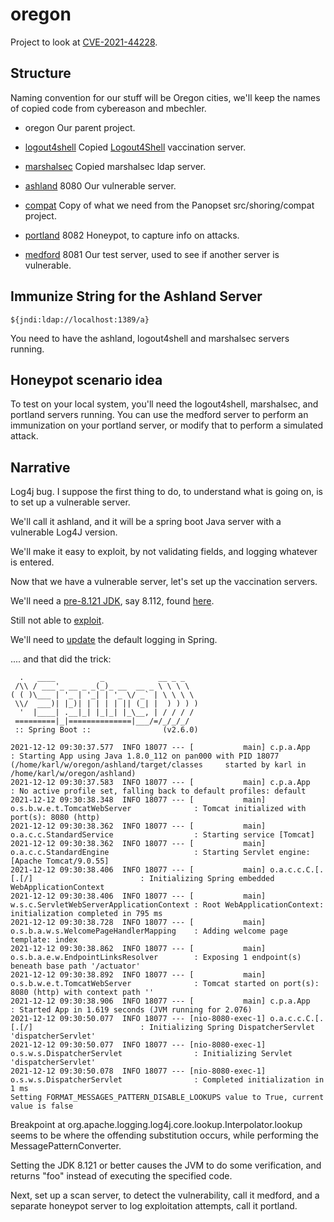 # oregon

Project to look at [CVE-2021-44228](https://nvd.nist.gov/vuln/detail/CVE-2021-44228).

## Structure

Naming convention for our stuff will be Oregon cities, we'll keep the names of copied code from cybereason and mbechler.

* oregon Our parent project. 


* [logout4shell](logout4shell/README.md) Copied [Logout4Shell](https://github.com/Cybereason/Logout4Shell) vaccination server.
* [marshalsec](marshalsec/README.md) Copied marshalsec ldap server.


* [ashland](ashland/README.md) 8080 Our vulnerable server.
* [compat](compat/README.md) Copy of what we need from the Panopset src/shoring/compat project.
* [portland](portland/README.md) 8082 Honeypot, to capture info on attacks.
* [medford](medford/README.md) 8081 Our test server, used to see if another server is vulnerable.


## Immunize String for the Ashland Server


    ${jndi:ldap://localhost:1389/a}

You need to have the ashland, logout4shell and marshalsec servers running.


## Honeypot scenario idea

To test on your local system, you'll need the logout4shell, marshalsec, and portland servers running.
You can use the medford server to perform an immunization on your portland server, or modify that to perform a simulated attack.

## Narrative


Log4j bug.  I suppose the first thing to do, to understand what is going on, is to set up a vulnerable server.

We'll call it ashland, and it will be a spring boot Java server with a vulnerable Log4J version.

We'll make it easy to exploit, by not validating fields, and logging whatever is entered.

Now that we have a vulnerable server, let's set up the vaccination servers.

We'll need a [pre-8.121 JDK](https://www.oracle.com/java/technologies/javase/8u121-relnotes.html), say
8.112, found [here](https://www.oracle.com/java/technologies/javase/javase8-archive-downloads.html).

Still not able to [exploit](https://spring.io/blog/2021/12/10/log4j2-vulnerability-and-spring-boot).

We'll need to [update](https://docs.spring.io/spring-boot/docs/current/reference/html/howto.html#howto.logging.log4j) the default logging in Spring.

.... and that did the trick:


      .   ____          _            __ _ _
     /\\ / ___'_ __ _ _(_)_ __  __ _ \ \ \ \
    ( ( )\___ | '_ | '_| | '_ \/ _` | \ \ \ \
     \\/  ___)| |_)| | | | | || (_| |  ) ) ) )
      '  |____| .__|_| |_|_| |_\__, | / / / /
     =========|_|==============|___/=/_/_/_/
     :: Spring Boot ::                (v2.6.0)
    
    2021-12-12 09:30:37.577  INFO 18077 --- [           main] c.p.a.App                                : Starting App using Java 1.8.0_112 on pan000 with PID 18077 (/home/karl/w/oregon/ashland/target/classes     started by karl in /home/karl/w/oregon/ashland)
    2021-12-12 09:30:37.583  INFO 18077 --- [           main] c.p.a.App                                : No active profile set, falling back to default profiles: default
    2021-12-12 09:30:38.348  INFO 18077 --- [           main] o.s.b.w.e.t.TomcatWebServer              : Tomcat initialized with port(s): 8080 (http)
    2021-12-12 09:30:38.362  INFO 18077 --- [           main] o.a.c.c.StandardService                  : Starting service [Tomcat]
    2021-12-12 09:30:38.362  INFO 18077 --- [           main] o.a.c.c.StandardEngine                   : Starting Servlet engine: [Apache Tomcat/9.0.55]
    2021-12-12 09:30:38.406  INFO 18077 --- [           main] o.a.c.c.C.[.[.[/]                        : Initializing Spring embedded WebApplicationContext
    2021-12-12 09:30:38.406  INFO 18077 --- [           main] w.s.c.ServletWebServerApplicationContext : Root WebApplicationContext: initialization completed in 795 ms
    2021-12-12 09:30:38.728  INFO 18077 --- [           main] o.s.b.a.w.s.WelcomePageHandlerMapping    : Adding welcome page template: index
    2021-12-12 09:30:38.862  INFO 18077 --- [           main] o.s.b.a.e.w.EndpointLinksResolver        : Exposing 1 endpoint(s) beneath base path '/actuator'
    2021-12-12 09:30:38.892  INFO 18077 --- [           main] o.s.b.w.e.t.TomcatWebServer              : Tomcat started on port(s): 8080 (http) with context path ''
    2021-12-12 09:30:38.906  INFO 18077 --- [           main] c.p.a.App                                : Started App in 1.619 seconds (JVM running for 2.076)
    2021-12-12 09:30:50.077  INFO 18077 --- [nio-8080-exec-1] o.a.c.c.C.[.[.[/]                        : Initializing Spring DispatcherServlet 'dispatcherServlet'
    2021-12-12 09:30:50.077  INFO 18077 --- [nio-8080-exec-1] o.s.w.s.DispatcherServlet                : Initializing Servlet 'dispatcherServlet'
    2021-12-12 09:30:50.078  INFO 18077 --- [nio-8080-exec-1] o.s.w.s.DispatcherServlet                : Completed initialization in 1 ms
    Setting FORMAT_MESSAGES_PATTERN_DISABLE_LOOKUPS value to True, current value is false


Breakpoint at org.apache.logging.log4j.core.lookup.Interpolator.lookup seems to be where the offending substitution occurs, while performing the MessagePatternConverter.

Setting the JDK 8.121 or better causes the JVM to do some verification, and returns "foo" instead of executing the specified code.

Next, set up a scan server, to detect the vulnerability, call it medford,
and a separate honeypot server to log exploitation attempts, call it portland.



